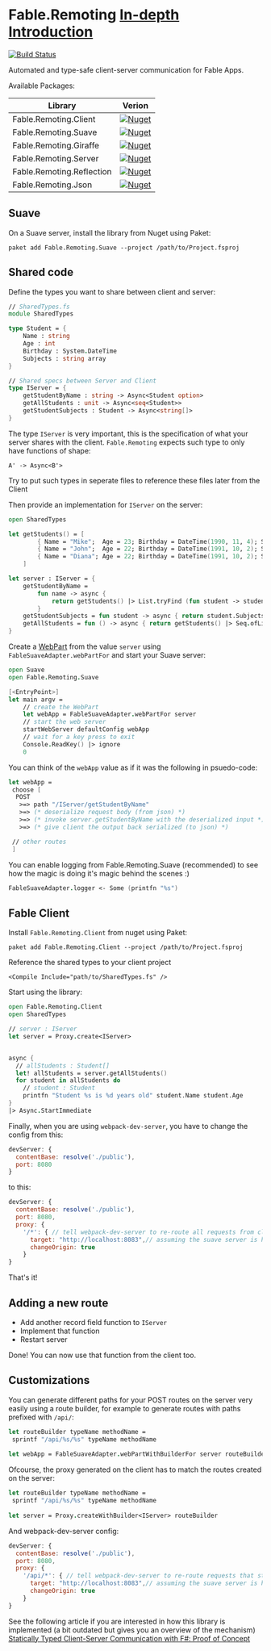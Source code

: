 # Fable.Remoting [In-depth Introduction](https://medium.com/@zaid.naom/introducing-fable-remoting-automated-type-safe-client-server-communication-for-fable-apps-e567454d594c)

[![Build Status](https://travis-ci.org/Zaid-Ajaj/Fable.Remoting.svg?branch=master)](https://travis-ci.org/Zaid-Ajaj/Fable.Remoting)

Automated and type-safe client-server communication for Fable Apps. 

Available Packages:

| Library  | Verion |
| ------------- | ------------- |
| Fable.Remoting.Client  | [![Nuget](https://img.shields.io/nuget/v/Fable.Remoting.Client.svg?colorB=green)](https://www.nuget.org/packages/Fable.Remoting.Client) |
| Fable.Remoting.Suave  | [![Nuget](https://img.shields.io/nuget/v/Fable.Remoting.Suave.svg?colorB=green)](https://www.nuget.org/packages/Fable.Remoting.Suave)  |
| Fable.Remoting.Giraffe  | [![Nuget](https://img.shields.io/nuget/v/Fable.Remoting.Giraffe.svg?colorB=green)](https://www.nuget.org/packages/Fable.Remoting.Giraffe)  |
| Fable.Remoting.Server  | [![Nuget](https://img.shields.io/nuget/v/Fable.Remoting.Server.svg?colorB=green)](https://www.nuget.org/packages/Fable.Remoting.Server)  |
| Fable.Remoting.Reflection  | [![Nuget](https://img.shields.io/nuget/v/Fable.Remoting.Reflection.svg?colorB=green)](https://www.nuget.org/packages/Fable.Remoting.Reflection)  |
| Fable.Remoting.Json  | [![Nuget](https://img.shields.io/nuget/v/Fable.Remoting.Json.svg?colorB=green)](https://www.nuget.org/packages/Fable.Remoting.Json)  |
 
## Suave
On a Suave server, install the library from Nuget using Paket:

```
paket add Fable.Remoting.Suave --project /path/to/Project.fsproj
```

## Shared code
Define the types you want to share between client and server:
```fs
// SharedTypes.fs
module SharedTypes

type Student = {
    Name : string
    Age : int
    Birthday : System.DateTime
    Subjects : string array
}

// Shared specs between Server and Client
type IServer = {
    getStudentByName : string -> Async<Student option>
    getAllStudents : unit -> Async<seq<Student>>
    getStudentSubjects : Student -> Async<string[]>
}
```
The type `IServer` is very important, this is the specification of what your server shares with the client. `Fable.Remoting` expects such type to only have functions of shape:
```
A' -> Async<B'>
```
Try to put such types in seperate files to reference these files later from the Client

Then provide an implementation for `IServer` on the server: 
```fs
open SharedTypes

let getStudents() = [
        { Name = "Mike";  Age = 23; Birthday = DateTime(1990, 11, 4); Subjects = [| "Math"; "CS" |] }
        { Name = "John";  Age = 22; Birthday = DateTime(1991, 10, 2); Subjects = [| "Math"; "English" |] }
        { Name = "Diana"; Age = 22; Birthday = DateTime(1991, 10, 2); Subjects = [| "Math"; "Phycology" |] }
    ]

let server : IServer = {
    getStudentByName = 
        fun name -> async {
            return getStudents() |> List.tryFind (fun student -> student.Name = name)
        }
    getStudentSubjects = fun student -> async { return student.Subjects }
    getAllStudents = fun () -> async { return getStudents() |> Seq.ofList }
}

```
Create a [WebPart](https://suave.io/composing.html) from the value `server` using `FableSuaveAdapter.webPartFor` and start your Suave server:
```fs
open Suave
open Fable.Remoting.Suave

[<EntryPoint>]
let main argv = 
    // create the WebPart
    let webApp = FableSuaveAdapter.webPartFor server  
    // start the web server
    startWebServer defaultConfig webApp
    // wait for a key press to exit
    Console.ReadKey() |> ignore
    0 
```
You can think of the `webApp` value as if it was the following in psuedo-code:
```fs
let webApp = 
 choose [ 
  POST 
   >=> path "/IServer/getStudentByName" 
   >=> (* deserialize request body (from json) *) 
   >=> (* invoke server.getStudentByName with the deserialized input *) 
   >=> (* give client the output back serialized (to json) *)

 // other routes
 ]
```
You can enable logging from Fable.Remoting.Suave (recommended) to see how the magic is doing it's magic behind the scenes :)
```fs
FableSuaveAdapter.logger <- Some (printfn "%s")
```
## Fable Client
Install `Fable.Remoting.Client` from nuget using Paket:
```
paket add Fable.Remoting.Client --project /path/to/Project.fsproj
```
Reference the shared types to your client project 
```
<Compile Include="path/to/SharedTypes.fs" />
```
Start using the library:
```fs
open Fable.Remoting.Client
open SharedTypes

// server : IServer
let server = Proxy.create<IServer>


async {
  // allStudents : Student[]
  let! allStudents = server.getAllStudents()
  for student in allStudents do
    // student : Student
    printfn "Student %s is %d years old" student.Name student.Age
}
|> Async.StartImmediate
```
Finally, when you are using `webpack-dev-server`, you have to change the config from this:
```js
devServer: {
  contentBase: resolve('./public'),
  port: 8080
}
```
to this:
```js
devServer: {
  contentBase: resolve('./public'),
  port: 8080,
  proxy: {
    '/*': { // tell webpack-dev-server to re-route all requests from client to the server
      target: "http://localhost:8083",// assuming the suave server is hosted op port 8083
      changeOrigin: true
    }
}
```
That's it!

## Adding a new route
 - Add another record field function to `IServer`
 - Implement that function
 - Restart server
 
Done! You can now use that function from the client too. 

## Customizations
You can generate different paths for your POST routes on the server very easily using  a route builder, for example to generate routes with paths prefixed with `/api/`:
```fs
let routeBuilder typeName methodName = 
 sprintf "/api/%s/%s" typeName methodName
 
let webApp = FableSuaveAdapter.webPartWithBuilderFor server routeBuilder
```
Ofcourse, the proxy generated on the client has to match the routes created on the server:
```fs 
let routeBuilder typeName methodName = 
 sprintf "/api/%s/%s" typeName methodName
 
let server = Proxy.createWithBuilder<IServer> routeBuilder
```
And webpack-dev-server config:
```js
devServer: {
  contentBase: resolve('./public'),
  port: 8080,
  proxy: {
    '/api/*': { // tell webpack-dev-server to re-route requests that start with /api/
      target: "http://localhost:8083",// assuming the suave server is hosted op port 8083
      changeOrigin: true
    }
}
```

See the following article if you are interested in how this library is implemented (a bit outdated but gives you an overview of the mechanism)
[Statically Typed Client-Server Communication with F#: Proof of Concept](https://medium.com/@zaid.naom/statically-typed-client-server-communication-with-f-proof-of-concept-7e52cff4a625#.2ltqlajm4)

